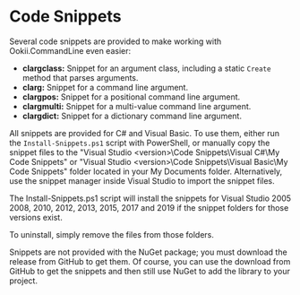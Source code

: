 # Code Snippets

Several code snippets are provided to make working with Ookii.CommandLine even easier:

- **clargclass:** Snippet for an argument class, including a static `Create` method that parses arguments.
- **clarg:** Snippet for a command line argument.
- **clargpos:** Snippet for a positional command line argument.
- **clargmulti:** Snippet for a multi-value command line argument.
- **clargdict:** Snippet for a dictionary command line argument.

All snippets are provided for C# and Visual Basic. To use them, either run the `Install-Snippets.ps1` script with PowerShell, or manually copy the snippet files to the "Visual Studio \<version>\Code Snippets\Visual C#\My Code Snippets" or "Visual Studio \<version>\Code Snippets\Visual Basic\My Code Snippets" folder located in your My Documents folder. Alternatively, use the snippet manager inside Visual Studio to import the snippet files.

The Install-Snippets.ps1 script will install the snippets for Visual Studio 2005 2008, 2010, 2012, 2013, 2015, 2017 and 2019 if the snippet folders for those versions exist.

To uninstall, simply remove the files from those folders.

Snippets are not provided with the NuGet package; you must download the release from GitHub to get them. Of course, you can use the download from GitHub to get the snippets and then still use NuGet to add the library to your project.
